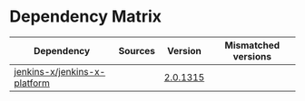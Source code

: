 # Dependency Matrix

Dependency | Sources | Version | Mismatched versions
---------- | ------- | ------- | -------------------
[jenkins-x/jenkins-x-platform](https://github.com/jenkins-x/jenkins-x-platform.git) |  | [2.0.1315](https://github.com/jenkins-x/jenkins-x-platform/releases/tag/v2.0.1315) | 
